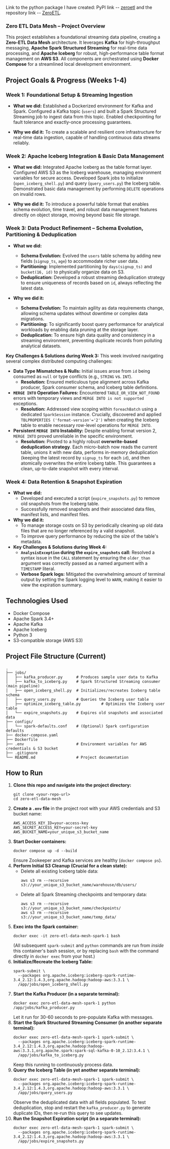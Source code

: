 Link to the python package I have created: PyPI link -- [zeroetl](https://pypi.org/project/zeroetl/) and the repository link -- [ZeroETL](https://github.com/vibhu-dixit/zeroetl).
### **Zero ETL Data Mesh – Project Overview**

This project establishes a foundational streaming data pipeline, creating a **Zero-ETL Data Mesh** architecture. It leverages **Kafka** for high-throughput messaging, **Apache Spark Structured Streaming** for real-time data processing, and **Apache Iceberg** for robust, high-performance table format management on **AWS S3**. All components are orchestrated using **Docker Compose** for a streamlined local development environment.

## Project Goals & Progress (Weeks 1-4)

### **Week 1: Foundational Setup & Streaming Ingestion**

* **What we did:** Established a Dockerized environment for Kafka and Spark. Configured a Kafka topic (`users`) and built a Spark Structured Streaming job to ingest data from this topic. Enabled checkpointing for fault tolerance and exactly-once processing guarantees.

* **Why we did it:** To create a scalable and resilient core infrastructure for real-time data ingestion, capable of handling continuous data streams reliably.

### **Week 2: Apache Iceberg Integration & Basic Data Management**

* **What we did:** Integrated Apache Iceberg as the table format layer. Configured AWS S3 as the Iceberg warehouse, managing environment variables for secure access. Developed Spark jobs to initialize (`open_iceberg_shell.py`) and query (`query_users.py`) the Iceberg table. Demonstrated basic data management by performing `DELETE` operations on invalid rows.

* **Why we did it:** To introduce a powerful table format that enables schema evolution, time travel, and robust data management features directly on object storage, moving beyond basic file storage.

### **Week 3: Data Product Refinement – Schema Evolution, Partitioning & Deduplication**

* **What we did:**

    * **Schema Evolution:** Evolved the `users` table schema by adding new fields (`signup_ts`, `age`) to accommodate richer user data.
    * **Partitioning:** Implemented partitioning by `days(signup_ts)` and `bucket(16, id)` to physically organize data on S3.
    * **Deduplication:** Developed a robust streaming deduplication strategy to ensure uniqueness of records based on `id`, always reflecting the latest data.

* **Why we did it:**

    * **Schema Evolution:** To maintain agility as data requirements change, allowing schema updates without downtime or complex data migrations.
    * **Partitioning:** To significantly boost query performance for analytical workloads by enabling data pruning at the storage layer.
    * **Deduplication:** To ensure high data quality and consistency in a streaming environment, preventing duplicate records from polluting analytical datasets.

**Key Challenges & Solutions during Week 3:**
This week involved navigating several complex distributed computing challenges:

* **Data Type Mismatches & Nulls:** Initial issues arose from `id` being consumed as `null` or type conflicts (e.g., `STRING` vs. `INT`).
    * **Resolution:** Ensured meticulous type alignment across Kafka producer, Spark consumer schema, and Iceberg table definitions.
* **`MERGE INTO` Operation Failures:** Encountered `TABLE_OR_VIEW_NOT_FOUND` errors with temporary views and `MERGE INTO is not supported` exceptions.
    * **Resolution:** Addressed view scoping within `foreachBatch` using a dedicated `SparkSession` instance. Crucially, discovered and applied `TBLPROPERTIES ('format-version'='2')` when creating the Iceberg table to enable necessary row-level operations for `MERGE INTO`.
* **Persistent `MERGE INTO` Instability:** Despite enabling format version 2, `MERGE INTO` proved unreliable in the specific environment.
    * **Resolution:** Pivoted to a highly robust **overwrite-based deduplication strategy**. Each micro-batch now reads the current table, unions it with new data, performs in-memory deduplication (keeping the latest record by `signup_ts` for each `id`), and then atomically overwrites the entire Iceberg table. This guarantees a clean, up-to-date snapshot with every interval.

### **Week 4: Data Retention & Snapshot Expiration**

* **What we did:**
    * Developed and executed a script (`expire_snapshots.py`) to remove old snapshots from the Iceberg table.
    * Successfully removed snapshots and their associated data files, manifest lists, and manifest files.
* **Why we did it:**
    * To manage storage costs on S3 by periodically cleaning up old data files that are no longer referenced by a valid snapshot.
    * To improve query performance by reducing the size of the table's metadata.
* **Key Challenges & Solutions during Week 4:**
    * **`AnalysisException` during the `expire_snapshots` call:** Resolved a syntax issue in the `CALL` statement by ensuring the `older_than` argument was correctly passed as a named argument with a `TIMESTAMP` literal.
    * **Verbose Spark logs:** Mitigated the overwhelming amount of terminal output by setting the Spark logging level to `WARN`, making it easier to view the expiration summary.

## Technologies Used

* Docker Compose
* Apache Spark 3.4+
* Apache Kafka
* Apache Iceberg
* Python 3
* S3-compatible storage (AWS S3)

## Project File Structure (Current)
```
.
├── jobs/
│   ├── kafka_producer.py      # Produces sample user data to Kafka
│   ├── kafka_to_iceberg.py    # Spark Structured Streaming consumer (main pipeline)
│   ├── open_iceberg_shell.py  # Initializes/recreates Iceberg table schema
│   ├── query_users.py         # Queries the Iceberg user table
│   ├── optimize_iceberg_table.py         # Optimizes the Iceberg user table
│   └── expire_snapshots.py    # Expires old snapshots and associated data
├── configs/
│   └── spark-defaults.conf    # (Optional) Spark configuration defaults
├── docker-compose.yaml
├── Dockerfile
├── .env                       # Environment variables for AWS credentials & S3 bucket
├── .gitignore
└── README.md                  # Project documentation
```
## How to Run

1.  **Clone this repo and navigate into the project directory:**
    ```
    git clone <your-repo-url>
    cd zero-etl-data-mesh
    ```
2.  **Create a `.env` file** in the project root with your AWS credentials and S3 bucket name:
    ```
    AWS_ACCESS_KEY_ID=your-access-key
    AWS_SECRET_ACCESS_KEY=your-secret-key
    AWS_BUCKET_NAME=your_unique_s3_bucket_name
    ```
3.  **Start Docker containers:**
    ```
    docker compose up -d --build
    ```
    Ensure Zookeeper and Kafka services are healthy (`docker compose ps`).
4.  **Perform Initial S3 Cleanup (Crucial for a clean state):**
    * Delete all existing Iceberg table data:
        ```
        aws s3 rm --recursive s3://your_unique_s3_bucket_name/warehouse/db/users/
        ```
    * Delete all Spark Streaming checkpoints and temporary data:
        ```
        aws s3 rm --recursive s3://your_unique_s3_bucket_name/checkpoints/
        aws s3 rm --recursive s3://your_unique_s3_bucket_name/temp_data/
        ```
5.  **Exec into the Spark container:**
    ```
    docker exec -it zero-etl-data-mesh-spark-1 bash
    ```
    (All subsequent `spark-submit` and `python` commands are run from *inside* this container's bash session, or by replacing `bash` with the command directly in `docker exec` from your host.)
6.  **Initialize/Recreate the Iceberg Table:**
    ```
    spark-submit \
      --packages org.apache.iceberg:iceberg-spark-runtime-3.4_2.12:1.4.3,org.apache.hadoop:hadoop-aws:3.3.1 \
      /app/jobs/open_iceberg_shell.py
    ```
7.  **Start the Kafka Producer (in a separate terminal):**
    ```
    docker exec zero-etl-data-mesh-spark-1 python /app/jobs/kafka_producer.py
    ```
    Let it run for 30-60 seconds to pre-populate Kafka with messages.
8.  **Start the Spark Structured Streaming Consumer (in another separate terminal):**
    ```
    docker exec zero-etl-data-mesh-spark-1 spark-submit \
      --packages org.apache.iceberg:iceberg-spark-runtime-3.4_2.12:1.4.3,org.apache.hadoop:hadoop-aws:3.3.1,org.apache.spark:spark-sql-kafka-0-10_2.12:3.4.1 \
      /app/jobs/kafka_to_iceberg.py
    ```
    Keep this running to continuously process data.
9.  **Query the Iceberg Table (in yet another separate terminal):**
    ```
    docker exec zero-etl-data-mesh-spark-1 spark-submit \
      --packages org.apache.iceberg:iceberg-spark-runtime-3.4_2.12:1.4.3,org.apache.hadoop:hadoop-aws:3.3.1 \
      /app/jobs/query_users.py
    ```
    Observe the deduplicated data with all fields populated. To test deduplication, stop and restart the `kafka_producer.py` to generate duplicate IDs, then re-run this query to see updates.
10. **Run the Snapshot Expiration script (in a separate terminal):**
    ```
    docker exec zero-etl-data-mesh-spark-1 spark-submit \
      --packages org.apache.iceberg:iceberg-spark-runtime-3.4_2.12:1.4.3,org.apache.hadoop:hadoop-aws:3.3.1 \
      /app/jobs/expire_snapshots.py
    ```
